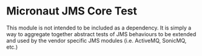 # Micronaut JMS Core Test

This module is not intended to be included as a dependency.
It is simply a way to aggregate together abstract tests of JMS behaviours 
to be extended and used by the vendor specific JMS modules
(i.e. ActiveMQ, SonicMQ, etc.)